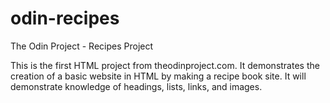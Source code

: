 # odin-recipes
The Odin Project - Recipes Project

This is the first HTML project from theodinproject.com. It demonstrates the creation of a basic website in HTML by making a recipe book site. It will demonstrate knowledge of headings, lists, links, and images. 